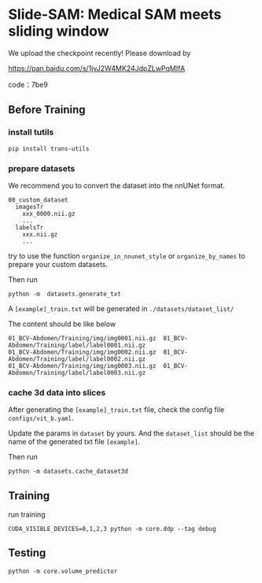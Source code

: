 <!-- # Slide-SAM -->
# Slide-SAM: Medical SAM meets sliding window

We upload the checkpoint recently!
Please download by 

https://pan.baidu.com/s/1jvJ2W4MK24JdpZLwPqMIfA 

code：7be9 

## Before Training
### install tutils
```
pip install trans-utils
```

### prepare datasets
We recommend you to convert the dataset into the nnUNet format.
```
00_custom_dataset
  imagesTr
    xxx_0000.nii.gz
    ...
  labelsTr
    xxx.nii.gz
    ...
```
try to use the function ```organize_in_nnunet_style``` or ```organize_by_names``` to prepare your custom datasets.

Then run
```
python -m  datasets.generate_txt
```

A ```[example]_train.txt``` will be generated in ```./datasets/dataset_list/```

The content should be like below
```
01_BCV-Abdomen/Training/img/img0001.nii.gz	01_BCV-Abdomen/Training/label/label0001.nii.gz
01_BCV-Abdomen/Training/img/img0002.nii.gz	01_BCV-Abdomen/Training/label/label0002.nii.gz
01_BCV-Abdomen/Training/img/img0003.nii.gz	01_BCV-Abdomen/Training/label/label0003.nii.gz
```

### cache 3d data into slices
After generating the ```[example]_train.txt``` file, check the config file ```configs/vit_b.yaml```.

Update the params in ```dataset``` by yours. And the ```dataset_list``` should be the name of the generated txt file ```[example]```.

Then run
```
python -m datasets.cache_dataset3d
```

## Training
run training
```
CUDA_VISIBLE_DEVICES=0,1,2,3 python -m core.ddp --tag debug
```

## Testing
```
python -m core.volume_predictor
```
